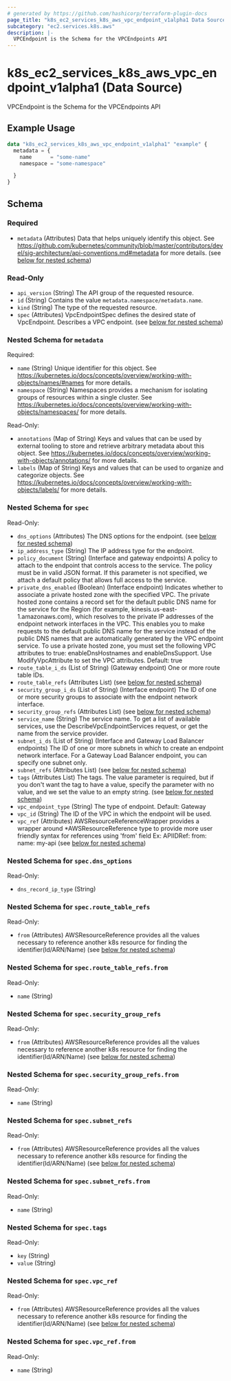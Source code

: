 ```yaml
---
# generated by https://github.com/hashicorp/terraform-plugin-docs
page_title: "k8s_ec2_services_k8s_aws_vpc_endpoint_v1alpha1 Data Source - terraform-provider-k8s"
subcategory: "ec2.services.k8s.aws"
description: |-
  VPCEndpoint is the Schema for the VPCEndpoints API
---
```


# k8s_ec2_services_k8s_aws_vpc_endpoint_v1alpha1 (Data Source)

VPCEndpoint is the Schema for the VPCEndpoints API

## Example Usage

```terraform
data "k8s_ec2_services_k8s_aws_vpc_endpoint_v1alpha1" "example" {
  metadata = {
    name      = "some-name"
    namespace = "some-namespace"

  }
}
```

<!-- schema generated by tfplugindocs -->
## Schema

### Required

- `metadata` (Attributes) Data that helps uniquely identify this object. See https://github.com/kubernetes/community/blob/master/contributors/devel/sig-architecture/api-conventions.md#metadata for more details. (see [below for nested schema](#nestedatt--metadata))

### Read-Only

- `api_version` (String) The API group of the requested resource.
- `id` (String) Contains the value `metadata.namespace/metadata.name`.
- `kind` (String) The type of the requested resource.
- `spec` (Attributes) VpcEndpointSpec defines the desired state of VpcEndpoint.  Describes a VPC endpoint. (see [below for nested schema](#nestedatt--spec))

<a id="nestedatt--metadata"></a>
### Nested Schema for `metadata`

Required:

- `name` (String) Unique identifier for this object. See https://kubernetes.io/docs/concepts/overview/working-with-objects/names/#names for more details.
- `namespace` (String) Namespaces provides a mechanism for isolating groups of resources within a single cluster. See https://kubernetes.io/docs/concepts/overview/working-with-objects/namespaces/ for more details.

Read-Only:

- `annotations` (Map of String) Keys and values that can be used by external tooling to store and retrieve arbitrary metadata about this object. See https://kubernetes.io/docs/concepts/overview/working-with-objects/annotations/ for more details.
- `labels` (Map of String) Keys and values that can be used to organize and categorize objects. See https://kubernetes.io/docs/concepts/overview/working-with-objects/labels/ for more details.


<a id="nestedatt--spec"></a>
### Nested Schema for `spec`

Read-Only:

- `dns_options` (Attributes) The DNS options for the endpoint. (see [below for nested schema](#nestedatt--spec--dns_options))
- `ip_address_type` (String) The IP address type for the endpoint.
- `policy_document` (String) (Interface and gateway endpoints) A policy to attach to the endpoint that controls access to the service. The policy must be in valid JSON format. If this parameter is not specified, we attach a default policy that allows full access to the service.
- `private_dns_enabled` (Boolean) (Interface endpoint) Indicates whether to associate a private hosted zone with the specified VPC. The private hosted zone contains a record set for the default public DNS name for the service for the Region (for example, kinesis.us-east-1.amazonaws.com), which resolves to the private IP addresses of the endpoint network interfaces in the VPC. This enables you to make requests to the default public DNS name for the service instead of the public DNS names that are automatically generated by the VPC endpoint service.  To use a private hosted zone, you must set the following VPC attributes to true: enableDnsHostnames and enableDnsSupport. Use ModifyVpcAttribute to set the VPC attributes.  Default: true
- `route_table_i_ds` (List of String) (Gateway endpoint) One or more route table IDs.
- `route_table_refs` (Attributes List) (see [below for nested schema](#nestedatt--spec--route_table_refs))
- `security_group_i_ds` (List of String) (Interface endpoint) The ID of one or more security groups to associate with the endpoint network interface.
- `security_group_refs` (Attributes List) (see [below for nested schema](#nestedatt--spec--security_group_refs))
- `service_name` (String) The service name. To get a list of available services, use the DescribeVpcEndpointServices request, or get the name from the service provider.
- `subnet_i_ds` (List of String) (Interface and Gateway Load Balancer endpoints) The ID of one or more subnets in which to create an endpoint network interface. For a Gateway Load Balancer endpoint, you can specify one subnet only.
- `subnet_refs` (Attributes List) (see [below for nested schema](#nestedatt--spec--subnet_refs))
- `tags` (Attributes List) The tags. The value parameter is required, but if you don't want the tag to have a value, specify the parameter with no value, and we set the value to an empty string. (see [below for nested schema](#nestedatt--spec--tags))
- `vpc_endpoint_type` (String) The type of endpoint.  Default: Gateway
- `vpc_id` (String) The ID of the VPC in which the endpoint will be used.
- `vpc_ref` (Attributes) AWSResourceReferenceWrapper provides a wrapper around *AWSResourceReference type to provide more user friendly syntax for references using 'from' field Ex: APIIDRef:  from: name: my-api (see [below for nested schema](#nestedatt--spec--vpc_ref))

<a id="nestedatt--spec--dns_options"></a>
### Nested Schema for `spec.dns_options`

Read-Only:

- `dns_record_ip_type` (String)


<a id="nestedatt--spec--route_table_refs"></a>
### Nested Schema for `spec.route_table_refs`

Read-Only:

- `from` (Attributes) AWSResourceReference provides all the values necessary to reference another k8s resource for finding the identifier(Id/ARN/Name) (see [below for nested schema](#nestedatt--spec--route_table_refs--from))

<a id="nestedatt--spec--route_table_refs--from"></a>
### Nested Schema for `spec.route_table_refs.from`

Read-Only:

- `name` (String)



<a id="nestedatt--spec--security_group_refs"></a>
### Nested Schema for `spec.security_group_refs`

Read-Only:

- `from` (Attributes) AWSResourceReference provides all the values necessary to reference another k8s resource for finding the identifier(Id/ARN/Name) (see [below for nested schema](#nestedatt--spec--security_group_refs--from))

<a id="nestedatt--spec--security_group_refs--from"></a>
### Nested Schema for `spec.security_group_refs.from`

Read-Only:

- `name` (String)



<a id="nestedatt--spec--subnet_refs"></a>
### Nested Schema for `spec.subnet_refs`

Read-Only:

- `from` (Attributes) AWSResourceReference provides all the values necessary to reference another k8s resource for finding the identifier(Id/ARN/Name) (see [below for nested schema](#nestedatt--spec--subnet_refs--from))

<a id="nestedatt--spec--subnet_refs--from"></a>
### Nested Schema for `spec.subnet_refs.from`

Read-Only:

- `name` (String)



<a id="nestedatt--spec--tags"></a>
### Nested Schema for `spec.tags`

Read-Only:

- `key` (String)
- `value` (String)


<a id="nestedatt--spec--vpc_ref"></a>
### Nested Schema for `spec.vpc_ref`

Read-Only:

- `from` (Attributes) AWSResourceReference provides all the values necessary to reference another k8s resource for finding the identifier(Id/ARN/Name) (see [below for nested schema](#nestedatt--spec--vpc_ref--from))

<a id="nestedatt--spec--vpc_ref--from"></a>
### Nested Schema for `spec.vpc_ref.from`

Read-Only:

- `name` (String)
